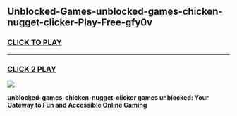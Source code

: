 
## Unblocked-Games-unblocked-games-chicken-nugget-clicker-Play-Free-gfy0v
<h3>
<a href="https://premium76.site?title=unblocked-games-chicken-nugget-clicker&ref=09A">CLICK TO PLAY</a></h3>
<hr>

<h3>
<a href="https://premium76.site?title=unblocked-games-chicken-nugget-clicker&ref=09A">CLICK 2 PLAY</a>
  
</h3>

<a href="https://premium76.site?title=unblocked-games-chicken-nugget-clicker&ref=09A"><img src="https://clearcache.store/games.png"></a>


**unblocked-games-chicken-nugget-clicker games unblocked: Your Gateway to Fun and Accessible Online Gaming**
